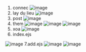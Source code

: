 1. connec
![image](https://user-images.githubusercontent.com/99623646/193496311-8de8170f-a73a-4f3c-bd59-f0dd9350eb68.png)
2. lay du lieu
![image](https://user-images.githubusercontent.com/99623646/193496351-244425b6-aa07-4716-b1e4-7fef6edf2dbc.png)
3. post
![image](https://user-images.githubusercontent.com/99623646/193496391-9f9c377a-f70f-4e21-8e25-97b840bd893c.png)
4. them
![image](https://user-images.githubusercontent.com/99623646/193496441-b33e5e8c-11e3-4f32-be9f-46a7466274b5.png)
![image](https://user-images.githubusercontent.com/99623646/193496454-71b38a2f-962e-4d3e-8e84-c4f455857f80.png)
![image](https://user-images.githubusercontent.com/99623646/193496470-e9a2b7f7-ef03-4cc9-8762-27d214cc344a.png)
5. xoa
![image](https://user-images.githubusercontent.com/99623646/193496494-3d38d443-2b1e-420a-b317-73b285f98daf.png)
6. index.ejs
<link rel="stylesheet" href="https://cdn.jsdelivr.net/npm/bootstrap@4.0.0/dist/css/bootstrap.min.css" 
integrity="sha384-Gn5384xqQ1aoWXA+058RXPxPg6fy4IWvTNh0E263XmFcJlSAwiGgFAW/dAiS6JXm" crossorigin="anonymous">

![image](https://user-images.githubusercontent.com/99623646/193496533-c657f0bf-5fcf-42c7-92a2-36d866de2b47.png)
7.add.ejs
![image](https://user-images.githubusercontent.com/99623646/193496577-b7a66577-0f83-4904-8d0c-f8520ffe99ec.png)
![image](https://user-images.githubusercontent.com/99623646/193496595-e3f4b4fa-c6f9-4f15-98e4-fe616568ab03.png)

